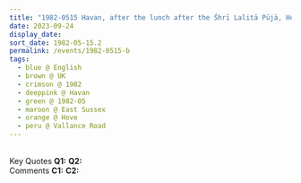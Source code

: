 ```yaml
---
title: "1982-0515 Havan, after the lunch after the Śhrī Lalitā Pūjā, House of Gillian Grimshaw, 11 Vallance Road, Hove (next, W of Brighton), East Sussex, UK"
date: 2023-09-24
display_date: 
sort_date: 1982-05-15.2
permalink: /events/1982-0515-b
tags:
  - blue @ English
  - brown @ UK
  - crimson @ 1982
  - deeppink @ Havan
  - green @ 1982-05
  - maroon @ East Sussex
  - orange @ Hove
  - peru @ Vallance Road
---
```


<br>

<wave-list>
  <list-title color="DarkSeaGreen" width="55">Key Quotes</list-title>
  <list-item color="BlanchedAlmond" width="280"><b>Q1:</b> <i></i></list-item>
  <list-item color="Lavender" width="280"><b>Q2:</b> <i></i></list-item>
</wave-list>

<br>

<wave-list>
  <list-title color="DarkSeaGreen" width="55">Comments</list-title>
  <list-item color="BlanchedAlmond" width="280"><b>C1:</b> <i></i></list-item>
  <list-item color="Lavender" width="280"><b>C2:</b> <i></i></list-item>
</wave-list>